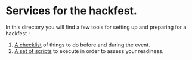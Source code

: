 <!-- Copyright 2016 Sci-GaIA consortium

Licensed under the Apache License, Version 2.0 (the "License");
you may not use this file except in compliance with the License.
You may obtain a copy of the License at

    http://www.apache.org/licenses/LICENSE-2.0

Unless required by applicable law or agreed to in writing, software
distributed under the License is distributed on an "AS IS" BASIS,
WITHOUT WARRANTIES OR CONDITIONS OF ANY KIND, either express or implied.
See the License for the specific language governing permissions and
limitations under the License. -->

# Services for the hackfest.

In this directory you will find a few tools for setting up and preparing for a hackfest :

  1. [A checklist](checklist.md) of things to do before and during the event.
  1. [A set of scripts](prep-scripts/) to execute in order to assess your readiness.
